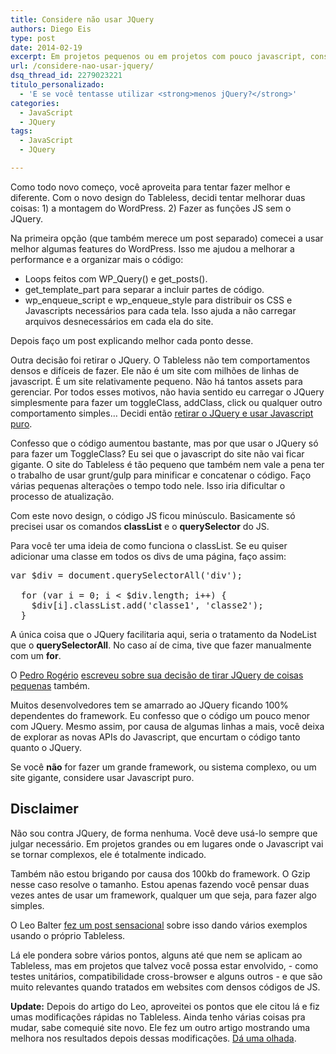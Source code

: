 ```yaml
---
title: Considere não usar JQuery
authors: Diego Eis
type: post
date: 2014-02-19
excerpt: Em projetos pequenos ou em projetos com pouco javascript, considere não usar JQuery.
url: /considere-nao-usar-jquery/
dsq_thread_id: 2279023221
titulo_personalizado:
  - 'E se você tentasse utilizar <strong>menos jQuery?</strong>'
categories:
  - JavaScript
  - JQuery
tags:
  - JavaScript
  - JQuery

---
```

Como todo novo começo, você aproveita para tentar fazer melhor e diferente. Com o novo design do Tableless, decidi tentar melhorar duas coisas: 1) a montagem do WordPress. 2) Fazer as funções JS sem o JQuery.

Na primeira opção (que também merece um post separado) comecei a usar melhor algumas features do WordPress. Isso me ajudou a melhorar a performance e a organizar mais o código:

  * Loops feitos com WP\_Query() e get\_posts().
  * get\_template\_part para separar a incluir partes de código.
  * wp\_enqueue\_script e wp\_enqueue\_style para distribuir os CSS e Javascripts necessários para cada tela. Isso ajuda a não carregar arquivos desnecessários em cada ela do site.

Depois faço um post explicando melhor cada ponto desse.

Outra decisão foi retirar o JQuery. O Tableless não tem comportamentos densos e difíceis de fazer. Ele não é um site com milhões de linhas de javascript. É um site relativamente pequeno. Não há tantos assets para gerenciar. Por todos esses motivos, não havia sentido eu carregar o JQuery simplesmente para fazer um toggleClass, addClass, click ou qualquer outro comportamento simples&#8230; Decidi então [retirar o JQuery e usar Javascript puro][1].

Confesso que o código aumentou bastante, mas por que usar o JQuery só para fazer um ToggleClass? Eu sei que o javascript do site não vai ficar gigante. O site do Tableless é tão pequeno que também nem vale a pena ter o trabalho de usar grunt/gulp para minificar e concatenar o código. Faço várias pequenas alterações o tempo todo nele. Isso iria dificultar o processo de atualização.

Com este novo design, o código JS ficou minúsculo. Basicamente só precisei usar os comandos **classList** e o **querySelector** do JS.

Para você ter uma ideia de como funciona o classList. Se eu quiser adicionar uma classe em todos os divs de uma página, faço assim:

<pre class="lang-javascript">var $div = document.querySelectorAll('div');

  for (var i = 0; i &lt; $div.length; i++) {
    $div[i].classList.add('classe1', 'classe2');
  }
</pre>

A única coisa que o JQuery facilitaria aqui, seria o tratamento da NodeList que o **querySelectorAll**. No caso aí de cima, tive que fazer manualmente com um **for**.

O [Pedro Rogério][2] [escreveu sobre sua decisão de tirar JQuery de coisas pequenas][3] também.

Muitos desenvolvedores tem se amarrado ao JQuery ficando 100% dependentes do framework. Eu confesso que o código um pouco menor com JQuery. Mesmo assim, por causa de algumas linhas a mais, você deixa de explorar as novas APIs do Javascript, que encurtam o código tanto quanto o JQuery.

Se você **não** for fazer um grande framework, ou sistema complexo, ou um site gigante, considere usar Javascript puro.

## Disclaimer

Não sou contra JQuery, de forma nenhuma. Você deve usá-lo sempre que julgar necessário. Em projetos grandes ou em lugares onde o Javascript vai se tornar complexos, ele é totalmente indicado.
  
Também não estou brigando por causa dos 100kb do framework. O Gzip nesse caso resolve o tamanho. Estou apenas fazendo você pensar duas vezes antes de usar um framework, qualquer um que seja, para fazer algo simples.

O Leo Balter [fez um post sensacional][4] sobre isso dando vários exemplos usando o próprio Tableless.

Lá ele pondera sobre vários pontos, alguns até que nem se aplicam ao Tableless, mas em projetos que talvez você possa estar envolvido, - como testes unitários, compatibilidade cross-browser e alguns outros - e que são muito relevantes quando tratados em websites com densos códigos de JS.

**Update:** Depois do artigo do Leo, aproveitei os pontos que ele citou lá e fiz umas modificações rápidas no Tableless. Ainda tenho várias coisas pra mudar, sabe comequié site novo. Ele fez um outro artigo mostrando uma melhora nos resultados depois dessas modificações. [Dá uma olhada][5].

 [1]: http://tableless.com.br/wp-content/themes/tableless-2014/js/scripts.js
 [2]: http://www.pinceladasdaweb.com.br
 [3]: http://bit.ly/1m8zH8e
 [4]: http://leobalter.github.io/pt-br/jquery/2014/02/19/o-hype-sobre-não-utilizar-jquery.html
 [5]: http://leobalter.github.io/pt-br/jquery/2014/02/19/o-entendimento-técnico-de-uma-cr%C3%ADtica.html